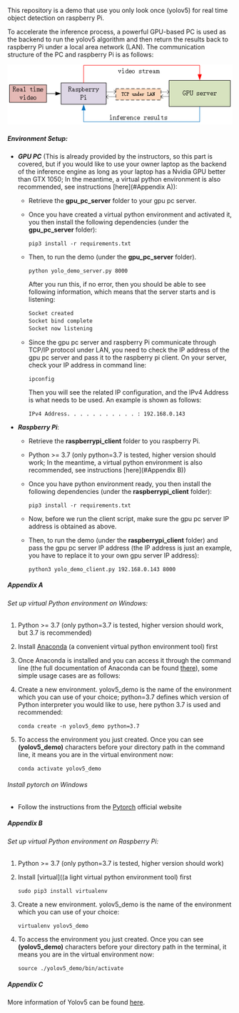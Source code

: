 This repository is a demo that use you only look once (yolov5) for real time object detection on raspberry Pi. 

To accelerate the inference process, a powerful GPU-based PC is used as the backend to run the yolov5 algorithm and then return the results back to raspberry Pi under a local area network (LAN). The communication structure of the PC and raspberry Pi is as follows:

![communication of gpu pc server and raspberry pi](https://github.com/weigao-123/Integration_Winter_2022_DU/blob/master/yolov5_raspberryPi_demo/img/communication%20of%20gpu%20pc%20server%20and%20raspberry%20pi.png)

##### **Environment Setup**:

- ***GPU PC*** (This is already provided by the instructors, so this part is covered, but if you would like to use your owner laptop as the backend of the inference engine as long as your laptop has a Nvidia GPU better than GTX 1050; In the meantime, a virtual python environment is also recommended, see instructions [here](#Appendix A)):

  - Retrieve the **gpu_pc_server** folder to your gpu pc server.

  - Once you have created a virtual python environment and activated it, you then install the following dependencies (under the **gpu_pc_server** folder):

    ```shell
    pip3 install -r requirements.txt
    ```

  - Then, to run the demo (under the **gpu_pc_server** folder). 

    ```shell
    python yolo_demo_server.py 8000
    ```

    After you run this, if no error, then you should be able to see following information, which means that the server starts and is listening:

    ```python
    Socket created
    Socket bind complete
    Socket now listening
    ```

  - Since the gpu pc server and raspberry Pi communicate through TCP/IP protocol under LAN, you need to check the IP address of the gpu pc server and pass it to the raspberry pi client. On your server, check your IP address in command line:

    ```shell
    ipconfig
    ```

    Then you will see the related IP configuration, and the IPv4 Address is what needs to be used. An example is shown as follows:

    ```shell
    IPv4 Address. . . . . . . . . . . : 192.168.0.143
    ```

- ***Raspberry Pi***:

  - Retrieve the **raspberrypi_client** folder to you raspberry Pi.

  - Python >= 3.7 (only python=3.7 is tested, higher version should work; In the meantime, a virtual python environment is also recommended, see instructions [here](#Appendix B))

  - Once you have python environment ready, you then install the following dependencies (under the **raspberrypi_client** folder):

    ```shell
    pip3 install -r requirements.txt
    ```

  - Now, before we run the client script, make sure the gpu pc server IP address is obtained as above.

  - Then, to run the demo (under the **raspberrypi_client** folder) and pass the gpu pc server IP address (the IP address is just an example, you have to replace it to your own gpu server IP address):

    ```shell
    python3 yolo_demo_client.py 192.168.0.143 8000
    ```

##### Appendix A

###### Set up virtual Python environment on Windows:

1. Python >= 3.7 (only python=3.7 is tested, higher version should work, but 3.7 is recommended) 

2. Install [Anaconda](https://www.anaconda.com/) (a convenient virtual python environment tool) first

3. Once Anaconda is installed and you can access it through the command line (the full documentation of Anaconda can be found [there](https://docs.anaconda.com/anaconda/user-guide/getting-started/)), some simple usage cases are as follows:

4. Create a new environment. yolov5_demo is the name of the environment which you can use of your choice; python=3.7 defines which version of Python interpreter you would like to use, here python 3.7 is used and recommended:

   ```shell
   conda create -n yolov5_demo python=3.7
   ```

5. To access the environment you just created. Once you can see **(yolov5_demo)** characters before your directory path in the command line, it means you are in the virtual environment now:

   ```shell
   conda activate yolov5_demo
   ```

###### Install pytorch on Windows

- Follow the instructions from the [Pytorch](https://pytorch.org/get-started/locally/) official website

##### Appendix B

###### Set up virtual Python environment on Raspberry Pi:

1. Python >= 3.7 (only python=3.7 is tested, higher version should work) 

2. Install [virtual]((a light virtual python environment tool) first

   ```shell
   sudo pip3 install virtualenv
   ```

3. Create a new environment. yolov5_demo is the name of the environment which you can use of your choice:

   ```shell
   virtualenv yolov5_demo
   ```

4. To access the environment you just created. Once you can see **(yolov5_demo)** characters before your directory path in the terminal, it means you are in the virtual environment now:

   ```shell
   source ./yolov5_demo/bin/activate
   ```

##### Appendix C

More information of Yolov5 can be found [here](https://github.com/ultralytics/yolov5).
